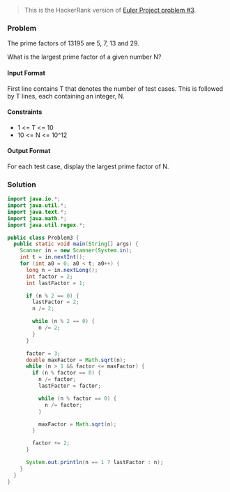 
> This is the HackerRank version of [Euler Project problem #3](https://www.hackerrank.com/contests/projecteuler/challenges/euler003/problem).

### Problem

The prime factors of 13195 are 5, 7, 13 and 29.

What is the largest prime factor of a given number N?

#### Input Format

First line contains T that denotes the number of test cases. This is followed by T lines, each containing an integer, N.

#### Constraints

- 1 <= T <= 10
- 10 <= N <= 10^12

#### Output Format

For each test case, display the largest prime factor of N.

### Solution

```java
import java.io.*;
import java.util.*;
import java.text.*;
import java.math.*;
import java.util.regex.*;

public class Problem3 {
  public static void main(String[] args) {
    Scanner in = new Scanner(System.in);
    int t = in.nextInt();
    for (int a0 = 0; a0 < t; a0++) {
      long n = in.nextLong();
      int factor = 2;
      int lastFactor = 1;

      if (n % 2 == 0) {
        lastFactor = 2;
        n /= 2;

        while (n % 2 == 0) {
          n /= 2;
        }
      }

      factor = 3;
      double maxFactor = Math.sqrt(n);
      while (n > 1 && factor <= maxFactor) {
        if (n % factor == 0) {
          n /= factor;
          lastFactor = factor;

          while (n % factor == 0) {
            n /= factor;
          }

          maxFactor = Math.sqrt(n);
        }

        factor += 2;
      }

      System.out.println(n == 1 ? lastFactor : n);
    }
  }
}
```
